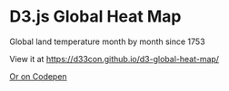 # D3.js Global Heat Map

Global land temperature month by month since 1753

View it at https://d33con.github.io/d3-global-heat-map/

[Or on Codepen](http://codepen.io/d33con/pen/ZOrBPK)
